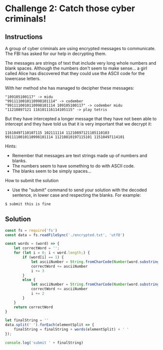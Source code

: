 # Challenge 2: Catch those cyber criminals!

## Instructions 

A group of cyber criminals are using encrypted messages to communicate. The FBI has asked for our help in decrypting them.

The messages are strings of text that include very long whole numbers and blank spaces. Although the numbers don't seem to make sense... a girl called Alice has discovered that they could use the ASCII code for the lowercase letters.

With her method she has managed to decipher these messages:

```
"109105100117" -> midu
"9911110010110998101114" -> codember
"9911110010110998101114 109105100117" -> codember midu
"11210897121 116101116114105115" -> play tetris
```

But they have intercepted a longer message that they have not been able to intercept and they have told us that it is very important that we decrypt it:

`11610497110107115 102111114 11210897121105110103 9911110010110998101114 11210810197115101 11510497114101`

Hints:
- Remember that messages are text strings made up of numbers and blanks.
- The numbers seem to have something to do with ASCII code.
- The blanks seem to be simply spaces...

How to submit the solution
- Use the "submit" command to send your solution with the decoded sentence, in lower case and respecting the blanks. For example:

```bash
$ submit this is fine
```

## Solution

```js
const fs = require('fs')
const data = fs.readFileSync('./encrypted.txt', 'utf8')

const words = (word) => {
    let correctWord = '';
    for (let i = 0; i < word.length;) {
        if (word[i] == 1) {
            let asciiNumber = String.fromCharCode(Number(word.substring(i, i + 3)))
            correctWord += asciiNumber
            i += 3
        } 
        else {
            let asciiNumber = String.fromCharCode(Number(word.substring(i, i + 2)))
            correctWord += asciiNumber
            i += 2
        }
    }
    return correctWord
}

let finalString = ''
data.split(' ').forEach(elementSplit => {
    finalString = finalString + words(elementSplit) + ' '
});

console.log('submit ' + finalString)
```
